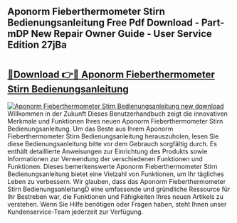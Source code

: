 ## Aponorm Fieberthermometer Stirn Bedienungsanleitung Free Pdf Download - Part-mDP New Repair Owner Guide - User Service Edition 27jBa

# <h2><a href="http://df5z9uz.blite.top/?on=Aponorm+Fieberthermometer+Stirn+Bedienungsanleitung">🔗Download 👉🔴 Aponorm Fieberthermometer Stirn Bedienungsanleitung</a></h2>

[![Aponorm Fieberthermometer Stirn Bedienungsanleitung new download](https://i.imgur.com/lujVjoI.png)](http://df5z9uz.blite.top/?on=Aponorm+Fieberthermometer+Stirn+Bedienungsanleitung)
Willkommen in der Zukunft Dieses Benutzerhandbuch zeigt die innovativen Merkmale und Funktionen Ihres neuen Aponorm Fieberthermometer Stirn Bedienungsanleitung. Um das Beste aus Ihrem Aponorm Fieberthermometer Stirn Bedienungsanleitung herauszuholen, lesen Sie diese Bedienungsanleitung bitte vor dem Gebrauch sorgfältig durch. Es enthält detaillierte Anweisungen zur Einrichtung des Produkts sowie Informationen zur Verwendung der verschiedenen Funktionen und Funktionen. Dieses bemerkenswerte Aponorm Fieberthermometer Stirn Bedienungsanleitung bietet eine Vielzahl von Funktionen, um Ihr tägliches Leben zu verbessern. Wir glauben, dass das Aponorm Fieberthermometer Stirn BedienungsanleitungD eine umfassende und gründliche Ressource für Ihr Bestreben war, die Funktionen und Fähigkeiten Ihres neuen Artikels zu verstehen. Wenn Sie Hilfe benötigen oder Fragen haben, steht Ihnen unser Kundenservice-Team jederzeit zur Verfügung.
